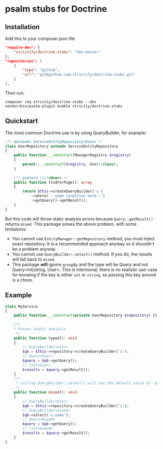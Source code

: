 # psalm stubs for Doctrine

## Installation
Add this to your composer.json file

```json
"require-dev": {
    "strictify/doctrine-stubs": "dev-master"
},
"repositories": [
    {
        "type": "github",
        "url": "git@github.com:strictify/doctrine-stubs.git"
    }
],
```
Then run:
```text
composer req strictiy/doctrine-stubs --dev
vendor/bin/psalm-plugin enable strictiy/doctrine-stubs
```

## Quickstart

The most common Doctrine use is by using QueryBuilder, for example:

```php
/** @extends ServiceEntityRepository<User> */
class UserRepository extends ServiceEntityRepository
{
    public function __construct(ManagerRegistry $registry)
    {
        parent::__construct($registry, User::class);
    }
    
    /** @return list<User> */
    public function findForPage(): array
    {
        return $this->createQueryBuilder('u')
            ->where('--some condition here--')
            ->getQuery()->getResult();
    }
} 
```

But this code will throw static analysis errors because `Query::getResult()` returns `mixed`. This package solves the above problem, with some limitations:

* You cannot use `EntityManager::getRepository` method, you must inject exact repository. It is a recommended approach anyway so it shouldn't be a problem anyway.
* You cannot use `QueryBuilder::select()` method. If you do, the results will fall back to `mixed`.
* This package **will** ignore `groupBy` and the type will be Query<User> and not Query<int|string, User>. This is intentional; there is no realistic use-case for knowing if the key is either `int` or `string`, so passing this key around is a chore.

## Example
```php
class MyService
{
    public function __construct(private UserRepository $repository) {}
    
    /**
    * Passes static analysis
     */
    public function typed(): void 
    {
        // QueryBuilder<User>
        $qb = $this->repository->createQueryBuilder('u'); 
        // Query<User>
        $query = $qb->getQuery(); 
        // list<User>
        $results = $query->getResult(); 
    }
    /**
     * Calling QueryBuilder::select() will use the default value of `mixed`
     */
    public function mixed(): void 
    {
        // QueryBuilder<User>
        $qb = $this->repository->createQueryBuilder('u'); 
        // QueryBuilder<mixed>
        $qb->select('u.name'); 
        // Query<mixed>
        $query = $qb->getQuery(); 
        // list<mixed>
        $results = $query->getResult(); 
    }
}
```
